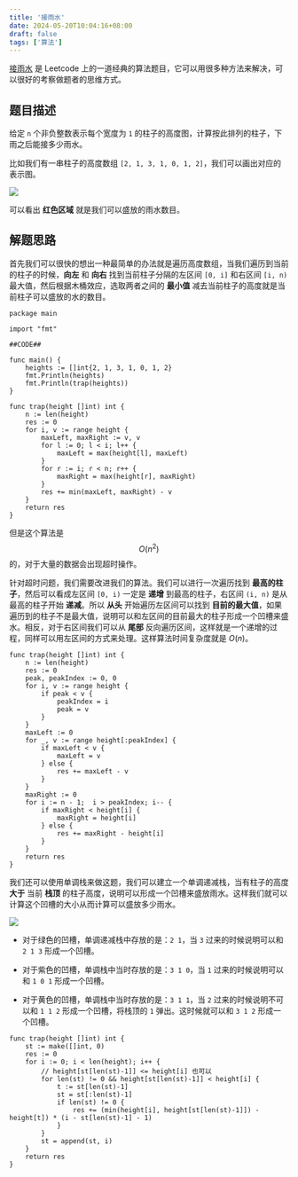 ```yaml
---
title: '接雨水'
date: 2024-05-20T10:04:16+08:00
draft: false
tags: ['算法']
---
```


[接雨水](https://leetcode.cn/problems/trapping-rain-water/) 是 Leetcode 上的一道经典的算法题目，它可以用很多种方法来解决，可以很好的考察做题者的思维方式。

<!--more-->

## 题目描述

给定 `n` 个非负整数表示每个宽度为 `1` 的柱子的高度图，计算按此排列的柱子，下雨之后能接多少雨水。

比如我们有一串柱子的高度数组 `[2, 1, 3, 1, 0, 1, 2]`，我们可以画出对应的表示图。

![](https://images.52funny.io/blog/2024-EJhIq2.png)

可以看出 **红色区域** 就是我们可以盛放的雨水数目。

## 解题思路

首先我们可以很快的想出一种最简单的办法就是遍历高度数组，当我们遍历到当前的柱子的时候，**向左** 和 **向右** 找到当前柱子分隔的左区间 `[0, i]` 和右区间 `[i, n)` 最大值，然后根据木桶效应，选取两者之间的 **最小值** 减去当前柱子的高度就是当前柱子可以盛放的水的数目。

```codapitmpl{id="main.go"}
package main

import "fmt"

##CODE##

func main() {
    heights := []int{2, 1, 3, 1, 0, 1, 2}
    fmt.Println(heights)
    fmt.Println(trap(heights))
}
```

```codapi{lang="go" template="main.go"}
func trap(height []int) int {
    n := len(height)
    res := 0
    for i, v := range height {
        maxLeft, maxRight := v, v
        for l := 0; l < i; l++ {
            maxLeft = max(height[l], maxLeft)
        }
        for r := i; r < n; r++ {
            maxRight = max(height[r], maxRight)
        }
        res += min(maxLeft, maxRight) - v
    }
    return res
}
```

但是这个算法是 $$O(n^{2})$$​ 的，对于大量的数据会出现超时操作。

针对超时问题，我们需要改进我们的算法。我们可以进行一次遍历找到 **最高的柱子**，然后可以看成左区间 `[0, i)` 一定是 **递增** 到最高的柱子，右区间 `(i, n)` 是从最高的柱子开始 **递减**。所以 **从头** 开始遍历左区间可以找到 **目前的最大值**，如果遍历到的柱子不是最大值，说明可以和左区间的目前最大的柱子形成一个凹槽来盛水。相反，对于右区间我们可以从 **尾部** 反向遍历区间，这样就是一个递增的过程，同样可以用左区间的方式来处理。这样算法时间复杂度就是 $O(n)$。

```codapi{lang="go" template="main.go"}
func trap(height []int) int {
    n := len(height)
    res := 0
    peak, peakIndex := 0, 0
    for i, v := range height {
        if peak < v {
            peakIndex = i
            peak = v
        }
    }
    maxLeft := 0
    for _, v := range height[:peakIndex] {
        if maxLeft < v {
            maxLeft = v
        } else {
            res += maxLeft - v
        }
    }
    maxRight := 0
    for i := n - 1;  i > peakIndex; i-- {
        if maxRight < height[i] {
            maxRight = height[i]
        } else {
            res += maxRight - height[i]
        }
    }
    return res
}
```

我们还可以使用单调栈来做这题，我们可以建立一个单调递减栈，当有柱子的高度 **大于** 当前 **栈顶** 的柱子高度，说明可以形成一个凹槽来盛放雨水。这样我们就可以计算这个凹槽的大小从而计算可以盛放多少雨水。

![](https://images.52funny.io/blog/2024-v8OMVC.png)

- 对于绿色的凹槽，单调递减栈中存放的是：`2 1`，当 `3` 过来的时候说明可以和 `2 1 3` 形成一个凹槽。

- 对于紫色的凹槽，单调栈中当时存放的是：`3 1 0`，当 `1` 过来的时候说明可以和 `1 0 1` 形成一个凹槽。

- 对于黄色的凹槽，单调栈中当时存放的是：`3 1 1`，当 `2` 过来的时候说明不可以和 `1 1 2` 形成一个凹槽，将栈顶的 `1` 弹出。这时候就可以和 `3 1 2` 形成一个凹槽。

```codapi{lang="go" template="main.go"}
func trap(height []int) int {
	st := make([]int, 0)
	res := 0
	for i := 0; i < len(height); i++ {
		// height[st[len(st)-1]] <= height[i] 也可以
		for len(st) != 0 && height[st[len(st)-1]] < height[i] {
			t := st[len(st)-1]
			st = st[:len(st)-1]
			if len(st) != 0 {
				res += (min(height[i], height[st[len(st)-1]]) - height[t]) * (i - st[len(st)-1] - 1)
			}
		}
		st = append(st, i)
	}
	return res
}
```

